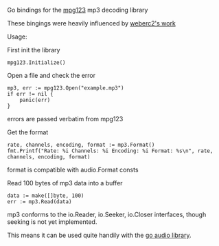 Go bindings for the [mpg123](http://www.mpg123.de/) mp3 decoding library

These bingings were heavily influenced by [weberc2's work](https://bitbucket.org/weberc2/media)

Usage:

First init the library
```golang
mpg123.Initialize()
```

Open a file and check the error
```golang
mp3, err := mpg123.Open("example.mp3")
if err != nil {
	panic(err)
}
```
errors are passed verbatim from mpg123

Get the format
```golang
rate, channels, encoding, format := mp3.Format()
fmt.Printf("Rate: %i Channels: %i Encoding: %i Format: %s\n", rate, channels, encoding, format)
```

format is compatible with audio.Format consts

Read 100 bytes of mp3 data into a buffer
```golang
data := make([]byte, 100)
err := mp3.Read(data)
```

mp3 conforms to the io.Reader, io.Seeker, io.Closer interfaces, though seeking is not yet implemented.

This means it can be used quite handily with the [go audio library](https://godoc.org/golang.org/x/mobile/exp/audio).
